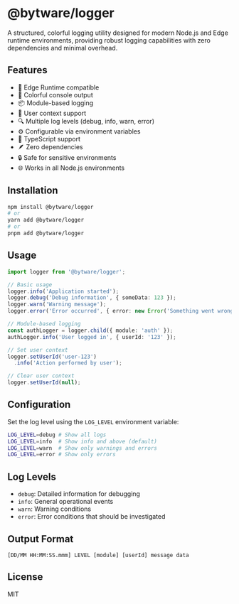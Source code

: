 # @bytware/logger

A structured, colorful logging utility designed for modern Node.js and Edge runtime environments, providing robust logging capabilities with zero dependencies and minimal overhead.

## Features

- 🚀 Edge Runtime compatible
- 🎨 Colorful console output
- 📦 Module-based logging
- 👤 User context support
- 🔍 Multiple log levels (debug, info, warn, error)
- ⚙️ Configurable via environment variables
- 🎯 TypeScript support
- 🪶 Zero dependencies
- 🔒 Safe for sensitive environments
- 🌐 Works in all Node.js environments

## Installation

```bash
npm install @bytware/logger
# or
yarn add @bytware/logger
# or
pnpm add @bytware/logger
```

## Usage

```typescript
import logger from '@bytware/logger';

// Basic usage
logger.info('Application started');
logger.debug('Debug information', { someData: 123 });
logger.warn('Warning message');
logger.error('Error occurred', { error: new Error('Something went wrong') });

// Module-based logging
const authLogger = logger.child({ module: 'auth' });
authLogger.info('User logged in', { userId: '123' });

// Set user context
logger.setUserId('user-123')
  .info('Action performed by user');

// Clear user context
logger.setUserId(null);
```

## Configuration

Set the log level using the `LOG_LEVEL` environment variable:

```bash
LOG_LEVEL=debug # Show all logs
LOG_LEVEL=info  # Show info and above (default)
LOG_LEVEL=warn  # Show only warnings and errors
LOG_LEVEL=error # Show only errors
```

## Log Levels

- `debug`: Detailed information for debugging
- `info`: General operational events
- `warn`: Warning conditions
- `error`: Error conditions that should be investigated

## Output Format

```
[DD/MM HH:MM:SS.mmm] LEVEL [module] [userId] message data
```

## License

MIT
